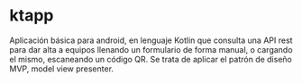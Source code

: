 # ktapp

Aplicación básica para android, en lenguaje Kotlin que consulta una API rest para dar alta a equipos llenando
un formulario de forma manual, o cargando el mismo, escaneando un código QR.
Se trata de aplicar el patrón de diseño MVP, model view presenter.
